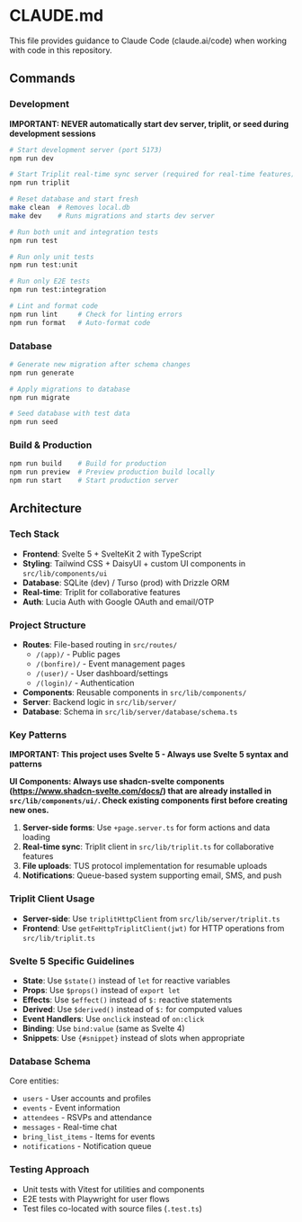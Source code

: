 # CLAUDE.md

This file provides guidance to Claude Code (claude.ai/code) when working with code in this repository.

## Commands

### Development

**IMPORTANT: NEVER automatically start dev server, triplit, or seed during development sessions**

```bash
# Start development server (port 5173)
npm run dev

# Start Triplit real-time sync server (required for real-time features)
npm run triplit

# Reset database and start fresh
make clean  # Removes local.db
make dev    # Runs migrations and starts dev server

# Run both unit and integration tests
npm run test

# Run only unit tests
npm run test:unit

# Run only E2E tests
npm run test:integration

# Lint and format code
npm run lint     # Check for linting errors
npm run format   # Auto-format code
```

### Database

```bash
# Generate new migration after schema changes
npm run generate

# Apply migrations to database
npm run migrate

# Seed database with test data
npm run seed
```

### Build & Production

```bash
npm run build    # Build for production
npm run preview  # Preview production build locally
npm run start    # Start production server
```

## Architecture

### Tech Stack

- **Frontend**: Svelte 5 + SvelteKit 2 with TypeScript
- **Styling**: Tailwind CSS + DaisyUI + custom UI components in `src/lib/components/ui`
- **Database**: SQLite (dev) / Turso (prod) with Drizzle ORM
- **Real-time**: Triplit for collaborative features
- **Auth**: Lucia Auth with Google OAuth and email/OTP

### Project Structure

- **Routes**: File-based routing in `src/routes/`
  - `/(app)/` - Public pages
  - `/(bonfire)/` - Event management pages
  - `/(user)/` - User dashboard/settings
  - `/(login)/` - Authentication
- **Components**: Reusable components in `src/lib/components/`
- **Server**: Backend logic in `src/lib/server/`
- **Database**: Schema in `src/lib/server/database/schema.ts`

### Key Patterns

**IMPORTANT: This project uses Svelte 5 - Always use Svelte 5 syntax and patterns**

**UI Components: Always use shadcn-svelte components (https://www.shadcn-svelte.com/docs/) that are already installed in `src/lib/components/ui/`. Check existing components first before creating new ones.**

1. **Server-side forms**: Use `+page.server.ts` for form actions and data loading
2. **Real-time sync**: Triplit client in `src/lib/triplit.ts` for collaborative features
3. **File uploads**: TUS protocol implementation for resumable uploads
4. **Notifications**: Queue-based system supporting email, SMS, and push

### Triplit Client Usage

- **Server-side**: Use `triplitHttpClient` from `src/lib/server/triplit.ts`
- **Frontend**: Use `getFeHttpTriplitClient(jwt)` for HTTP operations from `src/lib/triplit.ts`

### Svelte 5 Specific Guidelines

- **State**: Use `$state()` instead of `let` for reactive variables
- **Props**: Use `$props()` instead of `export let`
- **Effects**: Use `$effect()` instead of `$:` reactive statements
- **Derived**: Use `$derived()` instead of `$:` for computed values
- **Event Handlers**: Use `onclick` instead of `on:click`
- **Binding**: Use `bind:value` (same as Svelte 4)
- **Snippets**: Use `{#snippet}` instead of slots when appropriate

### Database Schema

Core entities:

- `users` - User accounts and profiles
- `events` - Event information
- `attendees` - RSVPs and attendance
- `messages` - Real-time chat
- `bring_list_items` - Items for events
- `notifications` - Notification queue

### Testing Approach

- Unit tests with Vitest for utilities and components
- E2E tests with Playwright for user flows
- Test files co-located with source files (`.test.ts`)
